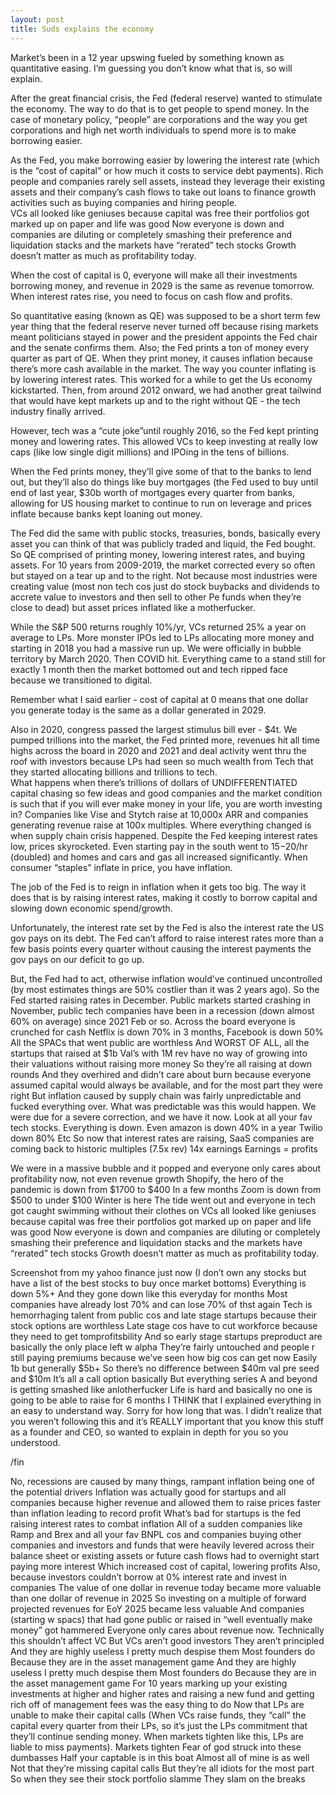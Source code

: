 ```yaml
---
layout: post
title: Suds explains the economy
---
```


Market’s been in a 12 year upswing fueled by something known as quantitative easing. I’m guessing you don’t know what that is, so will explain. 

After the great financial crisis, the Fed (federal reserve) wanted to stimulate the economy. The way to do that is to get people to spend money. In the case of monetary policy, “people” are corporations and the way you get corporations and high net worth individuals to spend more is to make borrowing easier.

As the Fed, you make borrowing easier by lowering the interest rate (which is the “cost of capital” or how much it costs to service debt payments). Rich people and companies rarely sell assets, instead they leverage their existing assets and their company’s cash flows to take out loans to finance growth activities such as buying companies and hiring people.   
VCs all looked like geniuses because capital was free their portfolios got marked up on paper and life was good
Now everyone is down and companies are diluting or completely smashing their preference and liquidation stacks and the markets have “rerated” tech stocks
Growth doesn’t matter as much as profitability today.

When the cost of capital is 0, everyone will make all their investments borrowing money, and revenue in 2029 is the same as revenue tomorrow.
When interest rates rise, you need to focus on cash flow and profits.

So quantitative easing (known as QE) was supposed to be a short term few year thing that the federal reserve never turned off because rising markets meant politicians stayed in power and the president appoints the Fed chair and the senate confirms them.
Also; the Fed prints a ton of money every quarter as part of QE. When they print money, it causes inflation because there’s more cash available in the market. The way you counter inflating is by lowering interest rates. This worked for a while to get the Us economy kickstarted. Then, from around 2012 onward, we had another great tailwind that would have kept markets up and to the right without QE - the tech industry finally arrived.

However, tech was a “cute joke”until roughly 2016, so the Fed kept printing money and lowering rates. This allowed VCs to keep investing at really low caps (like low single digit millions) and IPOing in the tens of billions.

When the Fed prints money, they’ll give some of that to the banks to lend out, but they’ll also do things like buy mortgages (the Fed used to buy until end of last year, $30b worth of mortgages every quarter from banks, allowing for US housing market to continue to run on leverage and prices inflate because banks kept loaning out money.

The Fed did the same with public stocks, treasuries, bonds, basically every asset you can think of that was publicly traded and liquid, the Fed bought.
So QE comprised of printing money, lowering interest rates, and buying assets. For 10 years from 2009-2019, the market corrected every so often but stayed on a tear up and to the right. Not because most industries were creating value (most non tech cos just do stock buybacks and dividends to accrete value to investors and then sell to other Pe funds when they’re close to dead) but asset prices inflated like a motherfucker.

While the S&P 500 returns roughly 10%/yr, VCs returned 25% a year on average to LPs. More monster IPOs led to LPs allocating more money and starting in 2018 you had a massive run up. We were officially in bubble territory by March 2020.
Then COVID hit. Everything came to a stand still for exactly 1 month then the market bottomed out and tech ripped face because we transitioned to digital. 

Remember what I said earlier - cost of capital at 0 means that one dollar you generate today is the same as a dollar generated in 2029.

Also in 2020, congress passed the largest stimulus bill ever - $4t. We pumped trillions into the market, the Fed printed more, revenues hit all time highs across the board in 2020 and 2021 and deal activity went thru the roof with investors because LPs had seen so much wealth from Tech that they started allocating billions and trillions to tech.  
What happens when there’s trillions of dollars of UNDIFFERENTIATED capital chasing so few ideas and good companies and the market condition is such that if you will ever make money in your life, you are worth investing in? Companies like Vise and Stytch raise at 10,000x ARR and companies generating revenue raise at 100x multiples.
Where everything changed is when supply chain crisis happened. Despite the Fed keeping interest rates low, prices skyrocketed. Even starting pay in the south went to $15-$20/hr (doubled) and homes and cars and gas all increased significantly. When consumer “staples” inflate in price, you have inflation.

The job of the Fed is to reign in inflation when it gets too big. The way it does that is by raising interest rates, making it costly to borrow capital and slowing down economic spend/growth. 

Unfortunately, the interest rate set by the Fed is also the interest rate the US gov pays on its debt. The Fed can’t afford to raise interest rates more than a few basis points every quarter without causing the interest payments the gov pays on our deficit to go up.

But, the Fed had to act, otherwise inflation would’ve continued uncontrolled (by most estimates things are 50% costlier than it was 2 years ago). So the Fed started raising rates in December.
Public markets started crashing in November, public tech companies have been in a recession (down almost 60% on average) since 2021 Feb or so. 
Across the board everyone is crunched for cash
Netflix is down 70% in 3 months, Facebook is down 50%
All the SPACs that went public are worthless
And WORST OF ALL, all the startups that raised at $1b Val’s with 1M rev have no way of growing into their valuations without raising more money
So they’re all raising at down rounds
And they overhired and didn’t care about burn because everyone assumed capital would always be available, and for the most part they were right
But inflation caused by supply chain was fairly unpredictable and fucked everything over.
What was predictable was this would happen. We were due for a severe correction, and we have it now. Look at all your fav tech stocks. Everything is down. Even amazon is down 40% in a year
Twilio down 80%
Etc
So now that interest rates are raising, SaaS companies are coming back to historic multiples (7.5x rev)
14x earnings
Earnings = profits


We were in a massive bubble and it popped and everyone only cares about profitability now, not even revenue growth
Shopify, the hero of the pandemic is down from $1700 to $400
In a few months
Zoom is down from $500 to under $100
Winter is here
The tide went out and everyone in tech got caught swimming without their clothes on
VCs all looked like geniuses because capital was free their portfolios got marked up on paper and life was good
Now everyone is down and companies are diluting or completely smashing their preference and liquidation stacks and the markets have “rerated” tech stocks
Growth doesn’t matter as much as profitability today.

Screenshot from my yahoo finance just now (I don’t own any stocks but have a list of the best stocks to buy once market bottoms)
Everything is down 5%+
And they gone down like this everyday for months
Most companies have already lost 70% and can lose 70% of thst again
Tech is hemorrhaging talent from public cos and late stage startups because their stock options are worthless
Late stage cos have to cut workforce because they need to get tomprofitsbility
And so early stage startups preproduct are basically the only place left w alpha
They’re fairly untouched and people r still paying premiums because we’ve seen how big cos can get now
Easily 1b but generally $5b+
So there’s no difference between $40m val pre seed and $10m
It’s all a call option basically 
But everything series A and beyond is getting smashed like anlotherfucker
Life is hard and basically no one is going to be able to raise for 6 months
I THINK that I explained everything in an easy to understand way. Sorry for how long that was. I didn’t realize that you weren’t following this and it’s REALLY important that you know this stuff as a founder and CEO, so wanted to explain in depth for you so you understood.

/fin 


No, recessions are caused by many things, rampant inflation being one of the potential drivers
Inflation was actually good for startups and all companies because higher revenue and allowed them to raise prices faster than inflation leading to record profit
	What’s bad for startups is the fed raising interest rates to combat inflation
	All of a sudden companies like Ramp and Brex and all your fav BNPL cos and companies buying other companies and investors and funds that were heavily levered across their balance sheet or existing assets or future cash flows had to overnight start paying more interest 
	Which increased cost of capital, lowering profits
	Also, because investors couldn’t borrow at 0% interest rate and invest in companies
	The value of one dollar in revenue today became more valuable than one dollar of revenue in 2025
	So investing on a multiple of forward projected revenues for EoY 2025 became less valuable
	And companies (starting w spacs) that had gone public or raised in “well eventually make money” got hammered
	Everyone only cares about revenue now. Technically this shouldn’t affect VC
	But VCs aren’t good investors
	They aren’t principled
	And they are highly useless
	I pretty much despise them
	Most founders do
	Because they are in the asset management game 
And they are highly useless
I pretty much despise them
Most founders do
Because they are in the asset management game 
For 10 years marking up your existing investments at higher and higher rates and raising a new fund and getting rich off of management fees was the easy thing to do 
Now that LPs are unable to make their capital calls (When VCs raise funds, they “call” the capital every quarter from their LPs, so it’s just the LPs commitment that they’ll continue sending money. When markets tighten like this, LPs are liable to miss payments).
Markets tighten 
Fear of god struck into these dumbasses
Half your captable is in this boat
Almost all of mine is as well
Not that they’re missing capital calls
But they’re all idiots for the most part
So when they see their stock portfolio slamme
They slam on the breaks